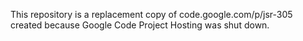 This repository is a replacement copy of code.google.com/p/jsr-305 created because Google Code Project Hosting was shut down.

